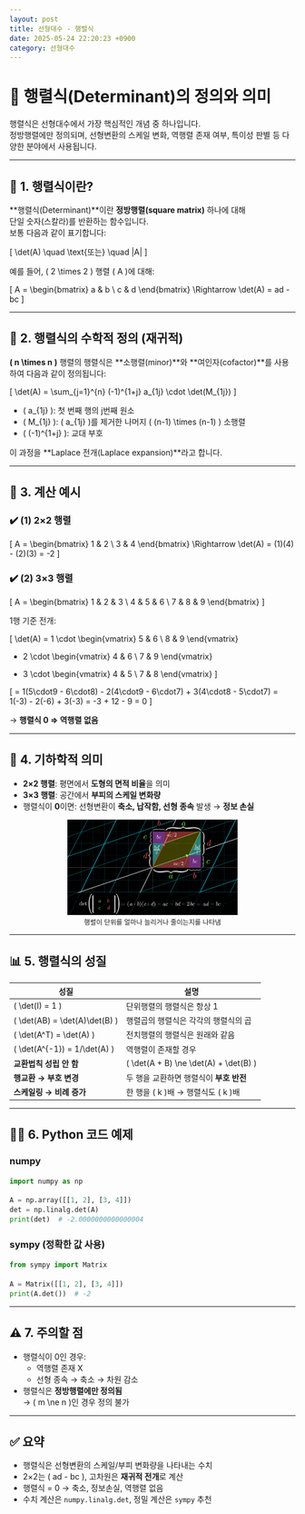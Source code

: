 ```yaml
---
layout: post
title: 선형대수 - 행렬식
date: 2025-05-24 22:20:23 +0900
category: 선형대수
---
```

# 🔢 행렬식(Determinant)의 정의와 의미

행렬식은 선형대수에서 가장 핵심적인 개념 중 하나입니다.  
정방행렬에만 정의되며, 선형변환의 스케일 변화, 역행렬 존재 여부, 특이성 판별 등 다양한 분야에서 사용됩니다.

---

## 📌 1. 행렬식이란?

**행렬식(Determinant)**이란 **정방행렬(square matrix)** 하나에 대해  
단일 숫자(스칼라)를 반환하는 함수입니다.  
보통 다음과 같이 표기합니다:

\[
\det(A) \quad \text{또는} \quad |A|
\]

예를 들어, \( 2 \times 2 \) 행렬 \( A \)에 대해:

\[
A =
\begin{bmatrix}
a & b \\
c & d
\end{bmatrix}
\Rightarrow \det(A) = ad - bc
\]

---

## 🎯 2. 행렬식의 수학적 정의 (재귀적)

**\( n \times n \)** 행렬의 행렬식은 **소행렬(minor)**와 **여인자(cofactor)**를 사용하여 다음과 같이 정의됩니다:

\[
\det(A) = \sum_{j=1}^{n} (-1)^{1+j} a_{1j} \cdot \det(M_{1j})
\]

- \( a_{1j} \): 첫 번째 행의 j번째 원소  
- \( M_{1j} \): \( a_{1j} \)를 제거한 나머지 \( (n-1) \times (n-1) \) 소행렬  
- \( (-1)^{1+j} \): 교대 부호

이 과정을 **Laplace 전개(Laplace expansion)**라고 합니다.

---

## 🧾 3. 계산 예시

### ✔️ (1) 2×2 행렬

\[
A =
\begin{bmatrix}
1 & 2 \\
3 & 4
\end{bmatrix}
\Rightarrow \det(A) = (1)(4) - (2)(3) = -2
\]

### ✔️ (2) 3×3 행렬

\[
A =
\begin{bmatrix}
1 & 2 & 3 \\
4 & 5 & 6 \\
7 & 8 & 9
\end{bmatrix}
\]

1행 기준 전개:

\[
\det(A) = 1 \cdot
\begin{vmatrix}
5 & 6 \\
8 & 9
\end{vmatrix}
- 2 \cdot
\begin{vmatrix}
4 & 6 \\
7 & 9
\end{vmatrix}
+ 3 \cdot
\begin{vmatrix}
4 & 5 \\
7 & 8
\end{vmatrix}
\]

\[
= 1(5\cdot9 - 6\cdot8) - 2(4\cdot9 - 6\cdot7) + 3(4\cdot8 - 5\cdot7)
= 1(-3) - 2(-6) + 3(-3) = -3 + 12 - 9 = 0
\]

→ **행렬식 0 ⇒ 역행렬 없음**

---

## 📐 4. 기하학적 의미

- **2×2 행렬**: 평면에서 **도형의 면적 비율**을 의미  
- **3×3 행렬**: 공간에서 **부피의 스케일 변화량**  
- 행렬식이 **0**이면: 선형변환이 **축소, 납작함, 선형 종속** 발생 → **정보 손실**

<div align="center">
  <img src="./../assets/img/LinearAlgebra/determinant_diagram.jpg" width="300" />
  <br>
  <small>행렬이 단위를 얼마나 늘리거나 줄이는지를 나타냄</small>
</div>

---

## 📊 5. 행렬식의 성질

| 성질 | 설명 |
|------|------|
| \( \det(I) = 1 \) | 단위행렬의 행렬식은 항상 1 |
| \( \det(AB) = \det(A)\det(B) \) | 행렬곱의 행렬식은 각각의 행렬식의 곱 |
| \( \det(A^T) = \det(A) \) | 전치행렬의 행렬식은 원래와 같음 |
| \( \det(A^{-1}) = 1/\det(A) \) | 역행렬이 존재할 경우 |
| **교환법칙 성립 안 함** | \( \det(A + B) \ne \det(A) + \det(B) \) |
| **행교환 → 부호 변경** | 두 행을 교환하면 행렬식이 **부호 반전** |
| **스케일링 → 비례 증가** | 한 행을 \( k \)배 → 행렬식도 \( k \)배 |

---

## 🧑‍💻 6. Python 코드 예제

### numpy

```python
import numpy as np

A = np.array([[1, 2], [3, 4]])
det = np.linalg.det(A)
print(det)  # -2.0000000000000004
```

### sympy (정확한 값 사용)

```python
from sympy import Matrix

A = Matrix([[1, 2], [3, 4]])
print(A.det())  # -2
```

---

## ⚠️ 7. 주의할 점

- 행렬식이 0인 경우:
  - 역행렬 존재 X
  - 선형 종속 → 축소 → 차원 감소
- 행렬식은 **정방행렬에만 정의됨**  
  → \( m \ne n \)인 경우 정의 불가

---

## ✅ 요약

- 행렬식은 선형변환의 스케일/부피 변화량을 나타내는 수치
- 2×2는 \( ad - bc \), 고차원은 **재귀적 전개**로 계산
- 행렬식 = 0 → 축소, 정보손실, 역행렬 없음
- 수치 계산은 `numpy.linalg.det`, 정밀 계산은 `sympy` 추천